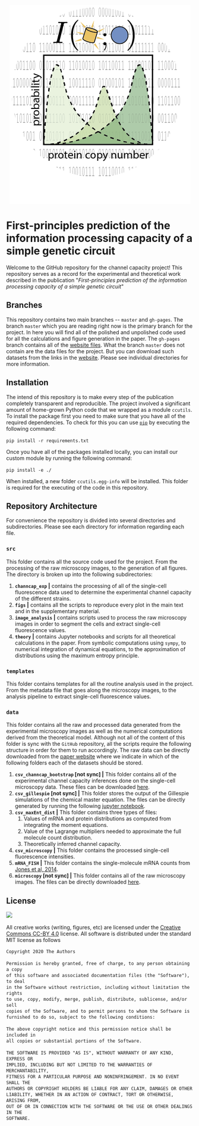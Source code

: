 <p align="center">
  <img src="logo.png">
</p>


# First-principles prediction of the information processing capacity of a simple genetic circuit 
Welcome to the GitHub repository for the channel capacity project! This
repository serves as a record for the experimental and theoretical work
described in the publication "*First-principles prediction of the information
processing capacity of a simple genetic circuit*" 

## Branches

This repository contains two main branches -- `master` and `gh-pages`. The
branch `master` which you are reading right now is the primary branch for the
project. In here you will find all of the polished and unpolished code used for
all the calculations and figure generation in the paper. The `gh-pages` branch
contains all of the [website files](https://www.rpgroup.caltech.edu/chann_cap/index.html).
What the branch `master` does not contain are the data files for the project.
But you can download such datasets from the links in the [website](https://www.rpgroup.caltech.edu/chann_cap/code).
Please see individual directories for more information.

## Installation
The intend of this repository is to make every step of the publication
completely transparent and reproducible. The project involved a significant
amount of home-grown Python code that we wrapped as a module `ccutils`. To
install the package first you need to make sure that you have all of the
required dependencies. To check for this you can use 
[`pip`](pypi.org/project/pip) by executing the following command:

``` pip install -r requirements.txt ```

Once you have all of the packages installed locally, you can install our custom
module by running the following command:

``` pip install -e ./ ```

When installed, a new folder `ccutils.egg-info` will be installed. This folder
is required for the executing of the code in this repository.

## Repository Architecture
For convenience the repository is divided into several directories and
subdirectories. Please see each directory for information regarding each file.

### **`src`**
This folder contains all the source code used for the project. From the
processing of the raw microscopy images, to the generation of all figures. The
directory is broken up into the following subdirectories:
1. **`channcap_exp` \|** contains the processing of all of the single-cell
   fluorescence data used to determine the experimental channel capacity of the
   different strains.
2. **`figs` \|** contains all the scripts to reproduce every plot in the main
   text and in the supplementary material.
3. **`image_analysis` \|** contains scripts used to process the raw microscopy
   images in order to segment the cells and extract single-cell fluorescence
   values.
4. **`theory` \|** contains Jupyter notebooks and scripts for all theoretical
   calculations in the paper. From symbolic computations using `sympy`, to
   numerical integration of dynamical equations, to the approximation of
   distributions using the maximum entropy principle.

### **`templates`**
This folder contains templates for all the routine analysis used in the
project. From the metadata file that goes along the microscopy images, to the
analysis pipeline to extract single-cell fluorescence values.

### **`data`**
This folder contains all the raw and processed data generated from the
experimental microscopy images as well as the numerical computations derived
from the theoretical model. Although not all of the content of this folder is
sync with the `GitHub` repository, all the scripts require the following
structure in order for them to run accordingly. The raw data can be directly
downloaded from the 
[paper website](https://www.rpgroup.caltech.edu/chann_cap/code) where we
indicate in which of the following folders each of the datasets should be
stored.
1. **`csv_channcap_bootstrap` [not sync] \|** This folder contains all of the
   experimental channel capacity inferences done on the single-cell microscopy
   data. These files can be downloaded 
   [here](https://data.caltech.edu/records/1185).
2. **`csv_gillespie` [not sync] \|** This folder stores the output of the
   Gillespie simulations of the chemical master equation. The files can be
   directly generated by running the following [jupyter notebook](https://www.rpgroup.caltech.edu//chann_cap/software/gillespie_simulation.ipynb).
3. **`csv_maxEnt_dist` \|** This folder contains three types of
   files:
   1. Values of mRNA and protein distributions as computed from integrating the
      moment equations.
   2. Value of the Lagrange multipliers needed to approximate the full molecule
      count distribution.
   3. Theoretically inferred channel capacity.
4. **`csv_microscopy` \|** This folder contains the processed single-cell
   fluorescence intensities.
5. **`mRNA_FISH` \|** This folder contains the single-molecule mRNA counts from
   [Jones et al, 2014](https://science.sciencemag.org/content/346/6216/1533).
6. **`microscopy` [not sync] \|** This folder contains all of the raw
   microscopy images. The files can be directly downloaded 
   [here](https://data.caltech.edu/records/1184).

## License
![](https://licensebuttons.net/l/by/3.0/88x31.png)

All creative works (writing, figures, etc) are licensed under the [Creative
Commons CC-BY 4.0](https://creativecommons.org/licenses/by/4.0/) license. All software is distributed under the standard MIT license as follows

```
Copyright 2020 The Authors 

Permission is hereby granted, free of charge, to any person obtaining a copy
of this software and associated documentation files (the "Software"), to deal
in the Software without restriction, including without limitation the rights
to use, copy, modify, merge, publish, distribute, sublicense, and/or sell
copies of the Software, and to permit persons to whom the Software is
furnished to do so, subject to the following conditions:

The above copyright notice and this permission notice shall be included in
all copies or substantial portions of the Software.

THE SOFTWARE IS PROVIDED "AS IS", WITHOUT WARRANTY OF ANY KIND, EXPRESS OR
IMPLIED, INCLUDING BUT NOT LIMITED TO THE WARRANTIES OF MERCHANTABILITY,
FITNESS FOR A PARTICULAR PURPOSE AND NONINFRINGEMENT. IN NO EVENT SHALL THE
AUTHORS OR COPYRIGHT HOLDERS BE LIABLE FOR ANY CLAIM, DAMAGES OR OTHER
LIABILITY, WHETHER IN AN ACTION OF CONTRACT, TORT OR OTHERWISE, ARISING FROM,
OUT OF OR IN CONNECTION WITH THE SOFTWARE OR THE USE OR OTHER DEALINGS IN THE
SOFTWARE.
```